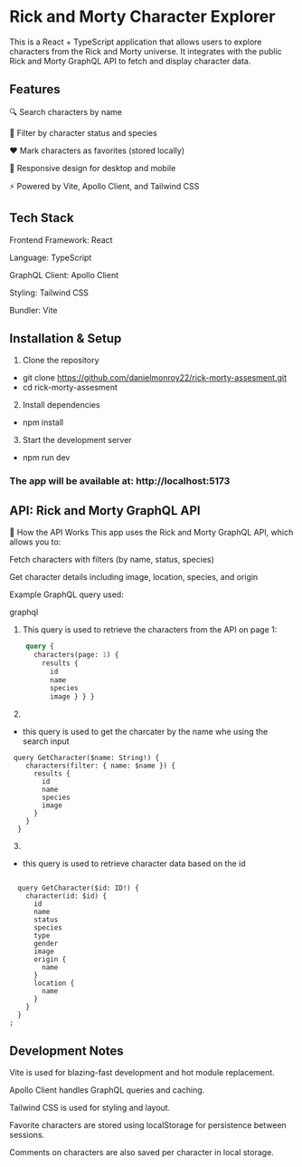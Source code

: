 # Rick and Morty Character Explorer

This is a React + TypeScript application that allows users to explore characters from the Rick and Morty universe. It integrates with the public Rick and Morty GraphQL API to fetch and display character data.

## Features
🔍 Search characters by name

🎯 Filter by character status and species

❤️ Mark characters as favorites (stored locally)

📱 Responsive design for desktop and mobile

⚡ Powered by Vite, Apollo Client, and Tailwind CSS

## Tech Stack
Frontend Framework: React

Language: TypeScript

GraphQL Client: Apollo Client

Styling: Tailwind CSS

Bundler: Vite


## Installation & Setup
1. Clone the repository
- git clone https://github.com/danielmonroy22/rick-morty-assesment.git
- cd rick-morty-assesment
2. Install dependencies
- npm install
3. Start the development server
- npm run dev
### The app will be available at: http://localhost:5173


## API: Rick and Morty GraphQL API

📡 How the API Works
This app uses the Rick and Morty GraphQL API, which allows you to:

Fetch characters with filters (by name, status, species)

Get character details including image, location, species, and origin

Example GraphQL query used:

graphql
 1. This query is used to retrieve the characters from the API on page 1: 
```graphql 
    query { 
      characters(page: 1) { 
        results { 
          id 
          name 
          species 
          image } } } 
``` 
2. 
- this query is used to get the charcater by the name whe using the search input  
```
 query GetCharacter($name: String!) {
    characters(filter: { name: $name }) {
      results {
        id
        name
        species
        image
      }
    }
  }
 ``` 
3. 
- this query is used to retrieve character data based on the id
```

  query GetCharacter($id: ID!) {
    character(id: $id) {
      id
      name
      status
      species
      type
      gender
      image
      origin {
        name
      }
      location {
        name
      }
    }
  }
;

```


## Development Notes
Vite is used for blazing-fast development and hot module replacement.

Apollo Client handles GraphQL queries and caching.

Tailwind CSS is used for styling and layout.

Favorite characters are stored using localStorage for persistence between sessions.

Comments on characters are also saved per character in local storage.
